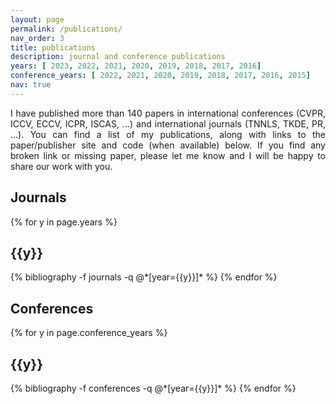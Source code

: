 ```yaml
---
layout: page
permalink: /publications/
nav_order: 3
title: publications
description: journal and conference publications
years: [ 2023, 2022, 2021, 2020, 2019, 2018, 2017, 2016]
conference_years: [ 2022, 2021, 2020, 2019, 2018, 2017, 2016, 2015]
nav: true
---
```


<p align="justify">
I have published more than 140 papers in international conferences (CVPR, ICCV, ECCV, ICPR, ISCAS, ...) and international journals (TNNLS, TKDE, PR, ...). You can find a list of my publications, along with links to the paper/publisher site and code (when available) below. If you find any broken link or missing paper, please let me know and I will be happy to share our work with you.
</p>

## Journals

<div class="publications">

{% for y in page.years %}
  <h2 class="year">{{y}}</h2>
  {% bibliography -f journals -q @*[year={{y}}]* %}
{% endfor %}

</div>

## Conferences

<div class="publications">

{% for y in page.conference_years %}
  <h2 class="year">{{y}}</h2>
  {% bibliography -f conferences -q @*[year={{y}}]* %}
{% endfor %}

</div>


